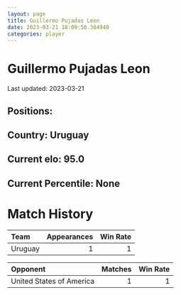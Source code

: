 ```yaml
---  
layout: page  
title: Guillermo Pujadas Leon  
date: 2023-03-21 18:09:50.384940  
categories: player  
---
```

# Guillermo Pujadas Leon


Last updated: 2023-03-21
## Positions: 

## Country: Uruguay

## Current elo: 95.0

## Current Percentile: None

# Match History


| Team    |   Appearances |   Win Rate |
|:--------|--------------:|-----------:|
| Uruguay |             1 |          1 |

| Opponent                 |   Matches |   Win Rate |
|:-------------------------|----------:|-----------:|
| United States of America |         1 |          1 |